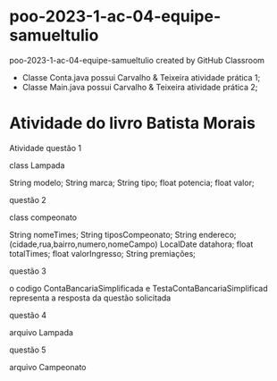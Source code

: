# poo-2023-1-ac-04-equipe-samueltulio
poo-2023-1-ac-04-equipe-samueltulio created by GitHub Classroom
- Classe Conta.java possui Carvalho & Teixeira atividade prática 1;
- Classe Main.java possui Carvalho & Teixeira atividade prática 2;

# Atividade do livro Batista Morais
Atividade questão 1

class Lampada 

String modelo;
String marca;
String tipo;
float potencia;
float valor;

questão 2

class compeonato

String nomeTimes;
String tiposCompeonato;
String endereco; (cidade,rua,bairro,numero,nomeCampo)
LocalDate datahora;
float totalTimes;
float valorIngresso;
String premiações;

questão 3

o codigo ContaBancariaSimplificada e TestaContaBancariaSimplificad representa a resposta da questão solicitada 

questão 4 

arquivo Lampada

questão 5 

arquivo Campeonato




